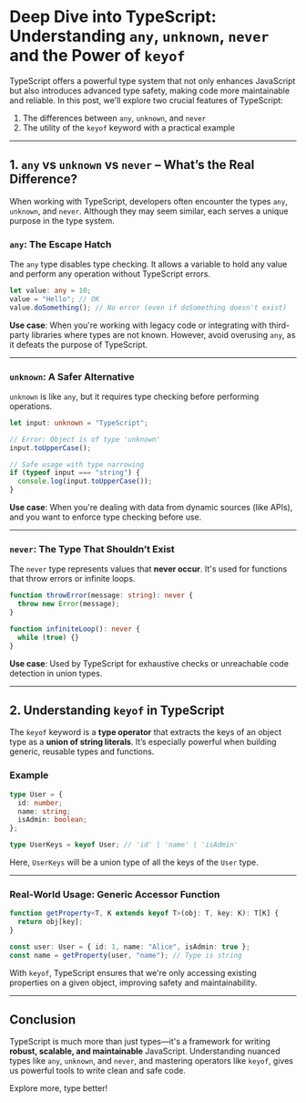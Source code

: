 
# Deep Dive into TypeScript: Understanding `any`, `unknown`, `never` and the Power of `keyof`

TypeScript offers a powerful type system that not only enhances JavaScript but also introduces advanced type safety, making code more maintainable and reliable. In this post, we'll explore two crucial features of TypeScript:

1. The differences between `any`, `unknown`, and `never`
2. The utility of the `keyof` keyword with a practical example

---

## 1. `any` vs `unknown` vs `never` – What’s the Real Difference?

When working with TypeScript, developers often encounter the types `any`, `unknown`, and `never`. Although they may seem similar, each serves a unique purpose in the type system.

###  `any`: The Escape Hatch

The `any` type disables type checking. It allows a variable to hold any value and perform any operation without TypeScript errors.

```ts
let value: any = 10;
value = "Hello"; // OK
value.doSomething(); // No error (even if doSomething doesn't exist)
```

**Use case**: When you're working with legacy code or integrating with third-party libraries where types are not known. However, avoid overusing `any`, as it defeats the purpose of TypeScript.

---

### `unknown`: A Safer Alternative

`unknown` is like `any`, but it requires type checking before performing operations.

```ts
let input: unknown = "TypeScript";

// Error: Object is of type 'unknown'
input.toUpperCase(); 

// Safe usage with type narrowing
if (typeof input === "string") {
  console.log(input.toUpperCase());
}
```

**Use case**: When you're dealing with data from dynamic sources (like APIs), and you want to enforce type checking before use.

---

### `never`: The Type That Shouldn’t Exist

The `never` type represents values that **never occur**. It's used for functions that throw errors or infinite loops.

```ts
function throwError(message: string): never {
  throw new Error(message);
}

function infiniteLoop(): never {
  while (true) {}
}
```

**Use case**: Used by TypeScript for exhaustive checks or unreachable code detection in union types.

---

##  2. Understanding `keyof` in TypeScript

The `keyof` keyword is a **type operator** that extracts the keys of an object type as a **union of string literals**. It’s especially powerful when building generic, reusable types and functions.

### Example

```ts
type User = {
  id: number;
  name: string;
  isAdmin: boolean;
};

type UserKeys = keyof User; // 'id' | 'name' | 'isAdmin'
```

Here, `UserKeys` will be a union type of all the keys of the `User` type.

---

### Real-World Usage: Generic Accessor Function

```ts
function getProperty<T, K extends keyof T>(obj: T, key: K): T[K] {
  return obj[key];
}

const user: User = { id: 1, name: "Alice", isAdmin: true };
const name = getProperty(user, "name"); // Type is string
```

With `keyof`, TypeScript ensures that we're only accessing existing properties on a given object, improving safety and maintainability.

---

## Conclusion

TypeScript is much more than just types—it's a framework for writing **robust, scalable, and maintainable** JavaScript. Understanding nuanced types like `any`, `unknown`, and `never`, and mastering operators like `keyof`, gives us powerful tools to write clean and safe code.

Explore more, type better! 
